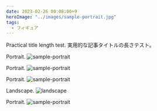 ```yaml
---
date: 2023-02-26 00:08:00+9
heroImage: "../images/sample-portrait.jpg"
tags:
  - フィギュア
---
```


Practical title length test.
実用的な記事タイトルの長さテスト。

<!-- more -->

Portrait.
![sample-portrait](../images/sample-portrait.jpg)

Portrait.
![sample-portrait](../images/sample-portrait.jpg)

Portrait.
![sample-portrait](../images/sample-portrait.jpg)

Landscape.
![landscape](../images/sample-landscape.jpg)

Portrait.
![sample-portrait](../images/sample-portrait.jpg)

